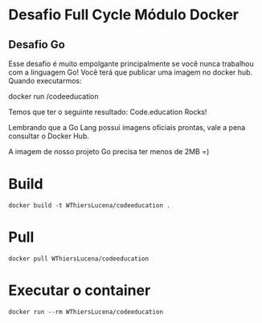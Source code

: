 
# Desafio Full Cycle Módulo Docker
## Desafio Go

Esse desafio é muito empolgante principalmente se você nunca trabalhou com a linguagem Go!
Você terá que publicar uma imagem no docker hub. Quando executarmos:

docker run <seu-user>/codeeducation

Temos que ter o seguinte resultado: Code.education Rocks!

Lembrando que a Go Lang possui imagens oficiais prontas, vale a pena consultar o Docker Hub.

A imagem de nosso projeto Go precisa ter menos de 2MB =)


# Build 
```
docker build -t WThiersLucena/codeeducation .
```

# Pull 
```
docker pull WThiersLucena/codeeducation
```

# Executar o container
```
docker run --rm WThiersLucena/codeeducation
```